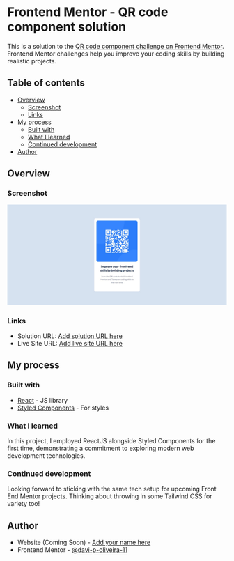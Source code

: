 # Frontend Mentor - QR code component solution

This is a solution to the [QR code component challenge on Frontend Mentor](https://www.frontendmentor.io/challenges/qr-code-component-iux_sIO_H). Frontend Mentor challenges help you improve your coding skills by building realistic projects. 

## Table of contents

- [Overview](#overview)
  - [Screenshot](#screenshot)
  - [Links](#links)
- [My process](#my-process)
  - [Built with](#built-with)
  - [What I learned](#what-i-learned)
  - [Continued development](#continued-development)
- [Author](#author)


## Overview

### Screenshot

![Screenhot](https://github.com/davi-p-oliveira-11/qr-code-component-styled/blob/main/screenshots/screenshot1.jpg)


### Links

- Solution URL: [Add solution URL here](https://github.com/davi-p-oliveira-11/qr-code-component-styled)
- Live Site URL: [Add live site URL here](https://qr-code-component-styled.vercel.app/)

## My process

### Built with

- [React](https://reactjs.org/) - JS library
- [Styled Components](https://styled-components.com/) - For styles


### What I learned

In this project, I employed ReactJS alongside Styled Components for the first time, demonstrating a commitment to exploring modern web development technologies.

### Continued development

Looking forward to sticking with the same tech setup for upcoming Front End Mentor projects. Thinking about throwing in some Tailwind CSS for variety too!

## Author

- Website (Coming Soon) - [Add your name here](https://www.your-site.com)
- Frontend Mentor - [@davi-p-oliveira-11](https://www.frontendmentor.io/profile/davi-p-oliveira-11)
